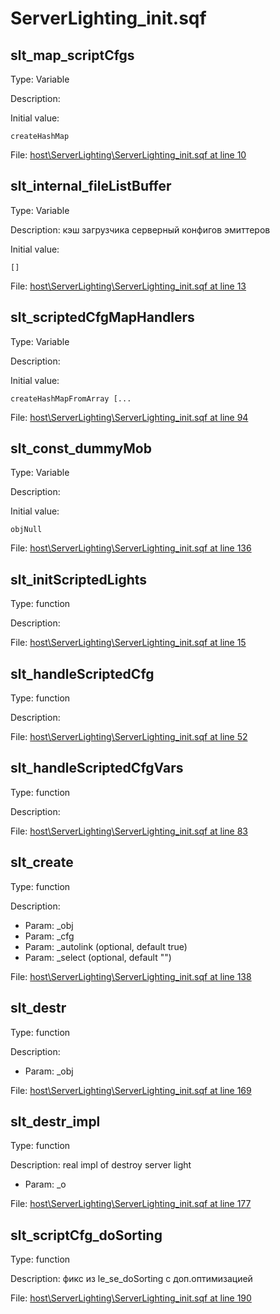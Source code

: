 # ServerLighting_init.sqf

## slt_map_scriptCfgs

Type: Variable

Description: 


Initial value:
```sqf
createHashMap
```
File: [host\ServerLighting\ServerLighting_init.sqf at line 10](../../../Src/host/ServerLighting/ServerLighting_init.sqf#L10)
## slt_internal_fileListBuffer

Type: Variable

Description: кэш загрузчика серверный конфигов эмиттеров


Initial value:
```sqf
[]
```
File: [host\ServerLighting\ServerLighting_init.sqf at line 13](../../../Src/host/ServerLighting/ServerLighting_init.sqf#L13)
## slt_scriptedCfgMapHandlers

Type: Variable

Description: 


Initial value:
```sqf
createHashMapFromArray [...
```
File: [host\ServerLighting\ServerLighting_init.sqf at line 94](../../../Src/host/ServerLighting/ServerLighting_init.sqf#L94)
## slt_const_dummyMob

Type: Variable

Description: 


Initial value:
```sqf
objNull
```
File: [host\ServerLighting\ServerLighting_init.sqf at line 136](../../../Src/host/ServerLighting/ServerLighting_init.sqf#L136)
## slt_initScriptedLights

Type: function

Description: 


File: [host\ServerLighting\ServerLighting_init.sqf at line 15](../../../Src/host/ServerLighting/ServerLighting_init.sqf#L15)
## slt_handleScriptedCfg

Type: function

Description: 


File: [host\ServerLighting\ServerLighting_init.sqf at line 52](../../../Src/host/ServerLighting/ServerLighting_init.sqf#L52)
## slt_handleScriptedCfgVars

Type: function

Description: 


File: [host\ServerLighting\ServerLighting_init.sqf at line 83](../../../Src/host/ServerLighting/ServerLighting_init.sqf#L83)
## slt_create

Type: function

Description: 
- Param: _obj
- Param: _cfg
- Param: _autolink (optional, default true)
- Param: _select (optional, default "")

File: [host\ServerLighting\ServerLighting_init.sqf at line 138](../../../Src/host/ServerLighting/ServerLighting_init.sqf#L138)
## slt_destr

Type: function

Description: 
- Param: _obj

File: [host\ServerLighting\ServerLighting_init.sqf at line 169](../../../Src/host/ServerLighting/ServerLighting_init.sqf#L169)
## slt_destr_impl

Type: function

Description: real impl of destroy server light
- Param: _o

File: [host\ServerLighting\ServerLighting_init.sqf at line 177](../../../Src/host/ServerLighting/ServerLighting_init.sqf#L177)
## slt_scriptCfg_doSorting

Type: function

Description: фикс из le_se_doSorting с доп.оптимизацией


File: [host\ServerLighting\ServerLighting_init.sqf at line 190](../../../Src/host/ServerLighting/ServerLighting_init.sqf#L190)
